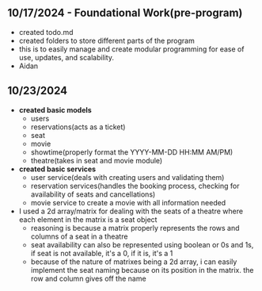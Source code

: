 ## 10/17/2024 - Foundational Work(pre-program)
- created todo.md
- created folders to store different parts of the program
- this is to easily manage and create modular programming for ease of use, updates, and scalability.
- Aidan

## 10/23/2024
- **created basic models**
    - users
    - reservations(acts as a ticket)
    - seat
    - movie
    - showtime(properly format the YYYY-MM-DD HH:MM AM/PM)
    - theatre(takes in seat and movie module)
- **created basic services**
    - user service(deals with creating users and validating them)
    - reservation services(handles the booking process, checking for availability of seats and cancellations)
    - movie service to create a movie with all information needed
- I used a 2d array/matrix for dealing with the seats of a theatre where each element in the matrix is a seat object
    - reasoning is because a matrix properly represents the rows and columns of a seat in a theatre
    - seat availability can also be represented using boolean or 0s and 1s, if seat is not available, it's a 0, if it is, it's a 1
    - because of the nature of matrixes being a 2d array, i can easily implement the seat naming because on its position in the matrix. the row and column gives off the name
    